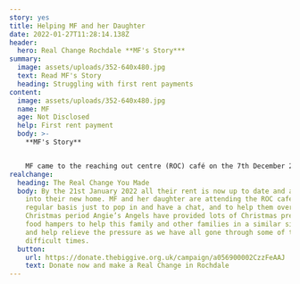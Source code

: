 ```yaml
---
story: yes
title: Helping MF and her Daughter
date: 2022-01-27T11:28:14.138Z
header:
  hero: Real Change Rochdale **MF's Story***
summary:
  image: assets/uploads/352-640x480.jpg
  text: Read MF's Story
  heading: Struggling with first rent payments
content:
  image: assets/uploads/352-640x480.jpg
  name: MF
  age: Not Disclosed
  help: First rent payment
  body: >-
    **MF's Story**


    MF came to the reaching out centre (ROC) café on the 7th December 2021 after having relocated from the Crawley area with her young daughter, she explained that she had moved to the Rochdale area after a house swap, due to a change in circumstances. She was required to switch her benefits from ESA (Employment and support allowance) to UC (Universal credit), the crisis team in the ROC helped her to do this, as the whole thing seemed very daunting. We advocated with UC on MF’s behalf. MF asked that the rent component of her UC was paid direct to the landlord so that she wouldn’t have to worry as it was coming up to Christmas and would be tempted to spend the money on Christmas presents for her daughter. But due to the way things are done with first payments it was paid direct to MF, but she came and told the crisis team, and we had the rent transferred. But due to a lapse of time between MF moving and her claim going live there was a short fall of £198, so we applied for real change to cover the short fall, and this was granted.
realchange:
  heading: The Real Change You Made
  body: By the 21st January 2022 all their rent is now up to date and are settled
    into their new home. MF and her daughter are attending the ROC café on a
    regular basis just to pop in and have a chat, and to help them over the
    Christmas period Angie’s Angels have provided lots of Christmas presents and
    food hampers to help this family and other families in a similar situation
    and help relieve the pressure as we have all gone through some of the most
    difficult times.
  button:
    url: https://donate.thebiggive.org.uk/campaign/a056900002CzzFeAAJ
    text: Donate now and make a Real Change in Rochdale
---
```

